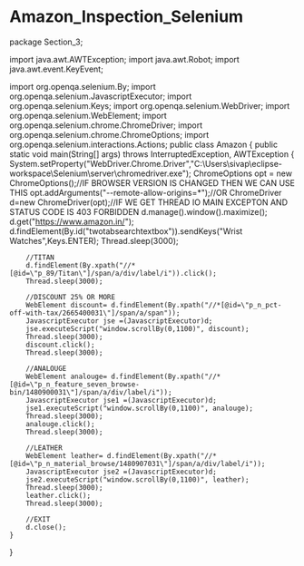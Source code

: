 # Amazon_Inspection_Selenium
package Section_3;

import java.awt.AWTException;
import java.awt.Robot;
import java.awt.event.KeyEvent;

import org.openqa.selenium.By;
import org.openqa.selenium.JavascriptExecutor;
import org.openqa.selenium.Keys;
import org.openqa.selenium.WebDriver;
import org.openqa.selenium.WebElement;
import org.openqa.selenium.chrome.ChromeDriver;
import org.openqa.selenium.chrome.ChromeOptions;
import org.openqa.selenium.interactions.Actions;
public class Amazon
{
	public static void main(String[] args) throws InterruptedException, AWTException 
	{
		System.setProperty("WebDriver.Chrome.Driver","C:\\Users\\sivap\\eclipse-workspace\\Selenium\\server\\chromedriver.exe");
		ChromeOptions opt = new ChromeOptions();//IF BROWSER VERSION IS CHANGED THEN WE CAN USE THIS 
		opt.addArguments("--remote-allow-origins=*");//OR
		ChromeDriver d=new ChromeDriver(opt);//IF WE GET THREAD IO MAIN EXCEPTON AND STATUS CODE IS 403 FORBIDDEN
		d.manage().window().maximize();
		d.get("https://www.amazon.in/");
		d.findElement(By.id("twotabsearchtextbox")).sendKeys("Wrist Watches",Keys.ENTER);
		Thread.sleep(3000);
		
		//TITAN
		d.findElement(By.xpath("//*[@id=\"p_89/Titan\"]/span/a/div/label/i")).click();
		Thread.sleep(3000);
		
		//DISCOUNT 25% OR MORE
		WebElement discount= d.findElement(By.xpath("//*[@id=\"p_n_pct-off-with-tax/2665400031\"]/span/a/span"));
		JavascriptExecutor jse =(JavascriptExecutor)d;
		jse.executeScript("window.scrollBy(0,1100)", discount);
		Thread.sleep(3000);
		discount.click();
		Thread.sleep(3000);
		
		//ANALOUGE
		WebElement analouge= d.findElement(By.xpath("//*[@id=\"p_n_feature_seven_browse-bin/1480900031\"]/span/a/div/label/i"));
	    JavascriptExecutor jse1 =(JavascriptExecutor)d;
		jse1.executeScript("window.scrollBy(0,1100)", analouge);
		Thread.sleep(3000);
		analouge.click();
		Thread.sleep(3000);
		
		//LEATHER
		WebElement leather= d.findElement(By.xpath("//*[@id=\"p_n_material_browse/1480907031\"]/span/a/div/label/i"));
	    JavascriptExecutor jse2 =(JavascriptExecutor)d;
		jse2.executeScript("window.scrollBy(0,1100)", leather);
		Thread.sleep(3000);
		leather.click();
		Thread.sleep(3000);
		
		//EXIT
		d.close();	
	}
}
